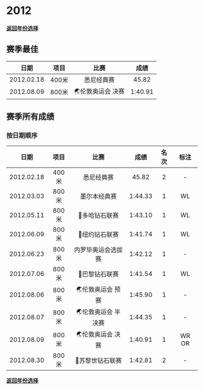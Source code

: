 # 2012

**[返回年份选择](../Results.md)**

## 赛季最佳

|    日期    | 项目  |       比赛       |  成绩   |
| :--------: | :---: | :--------------: | :-----: |
| 2012.02.18 | 400米 |    悉尼经典赛    |  45.82  |
| 2012.08.09 | 800米 | 🌏伦敦奥运会 决赛 | 1:40.91 |

## 赛季所有成绩

### 按日期顺序<a id='1'></a>

|    日期    | 项目  |        比赛        |  成绩   | 名次 | 标注  |
| :--------: | :---: | :----------------: | :-----: | :--: | :---: |
| 2012.02.18 | 400米 |     悉尼经典赛     |  45.82  |  2   |   -   |
| 2012.03.03 | 800米 |    墨尔本经典赛    | 1:44.33 |  1   |  WL   |
| 2012.05.11 | 800米 |   💎多哈钻石联赛    | 1:43.10 |  1   |  WL   |
| 2012.06.09 | 800米 |   💎纽约钻石联赛    | 1:41.74 |  1   |  WL   |
| 2012.06.23 | 800米 | 内罗毕奥运会选拔赛 | 1:42.12 |  1   |   -   |
| 2012.07.06 | 800米 |   💎巴黎钻石联赛    | 1:41.54 |  1   |  WL   |
| 2012.08.06 | 800米 |  🌏伦敦奥运会 预赛  | 1:45.90 |  1   |   -   |
| 2012.08.07 | 800米 | 🌏伦敦奥运会 半决赛 | 1:44.35 |  1   |   -   |
| 2012.08.09 | 800米 |  🌏伦敦奥运会 决赛  | 1:40.91 |  1   | WR OR |
| 2012.08.30 | 800米 |  💎苏黎世钻石联赛   | 1:42.81 |  2   |   -   |

**[返回年份选择](../Results.md)**